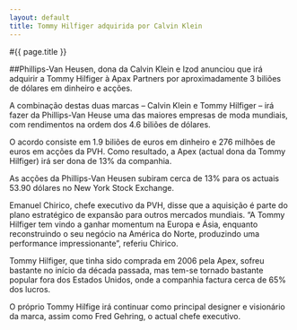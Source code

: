```yaml
---
layout: default
title: Tommy Hilfiger adquirida por Calvin Klein
---
```


#{{ page.title }}

##Phillips-Van Heusen, dona da Calvin Klein e Izod anunciou que irá adquirir a Tommy Hilfiger à Apax Partners por aproximadamente 3 biliões de dólares em dinheiro e acções.

A combinação destas duas marcas – Calvin Klein e Tommy Hilfiger – irá fazer da Phillips-Van Heuse uma das maiores empresas de moda mundiais, com rendimentos na ordem dos 4.6 biliões de dólares.

O acordo consiste em 1.9 biliões de euros em dinheiro e 276 milhões de euros em acções da PVH. Como resultado, a Apex (actual dona da Tommy Hilfiger) irá ser dona de 13% da companhia.

As acções da Phillips-Van Heusen subiram cerca de 13% para os actuais 53.90 dólares no New York Stock Exchange.

Emanuel Chirico, chefe executivo da PVH, disse que a aquisição é parte do plano estratégico de expansão para outros mercados mundiais. “A Tommy Hilfiger tem vindo a ganhar momentum na Europa e Ásia, enquanto reconstruindo o seu negócio na América do Norte, produzindo uma performance impressionante”, referiu Chirico.

Tommy Hilfiger, que tinha sido comprada em 2006 pela Apex, sofreu bastante no início da década passada, mas tem-se tornado bastante popular fora dos Estados Unidos, onde a companhia factura cerca de 65% dos lucros.

O próprio Tommy Hilfige irá continuar como principal designer e visionário da marca, assim como Fred Gehring, o actual chefe executivo.